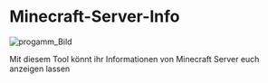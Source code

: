 <p><h1>Minecraft-Server-Info</h1></p>
<img src="https://github-production-user-asset-6210df.s3.amazonaws.com/108465255/447994276-893eefc5-ec57-4899-b905-8c21ad62da60.PNG?X-Amz-Algorithm=AWS4-HMAC-SHA256&X-Amz-Credential=AKIAVCODYLSA53PQK4ZA%2F20250527%2Fus-east-1%2Fs3%2Faws4_request&X-Amz-Date=20250527T152157Z&X-Amz-Expires=300&X-Amz-Signature=558974717f9ff6d4a13ef8e0480ebeef2669bb74ec0fbd67a36df53dcf02d8f6&X-Amz-SignedHeaders=host" alt="progamm_Bild">


<p>Mit diesem Tool könnt ihr Informationen von Minecraft Server euch anzeigen lassen</p>
